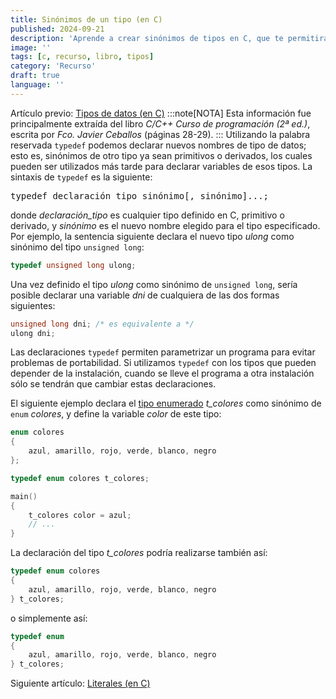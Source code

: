 ```yaml
---
title: Sinónimos de un tipo (en C)
published: 2024-09-21
description: 'Aprende a crear sinónimos de tipos en C, que te permitirán hacer tu código más legible y mantenible, especialmente cuando trabajes con estructuras.'
image: ''
tags: [c, recurso, libro, tipos]
category: 'Recurso'
draft: true 
language: ''
---
```

Artículo previo: [Tipos de datos (en C)](/grupo932/posts/data-types-in-c/)
:::note[NOTA]
Esta información fue principalmente extraída del libro *C/C++ Curso de programación (2ª ed.)*, escrita por *Fco. Javier Ceballos* (páginas 28-29).
:::
Utilizando la palabra reservada `typedef` podemos declarar nuevos nombres de tipo de datos; esto es, sinónimos de otro tipo ya sean primitivos o derivados, los cuales pueden ser utilizados más tarde para declarar variables de esos tipos. La sintaxis de `typedef` es la siguiente:
<pre>typedef declaración_tipo sinónimo[, sinónimo]...;</pre>
donde *declaración_tipo* es cualquier tipo definido en C, primitivo o derivado, y *sinónimo* es el nuevo nombre elegido para el tipo especificado.
Por ejemplo, la sentencia siguiente declara el nuevo tipo *ulong* como sinónimo del tipo `unsigned long`:
```c
typedef unsigned long ulong;
```
Una vez definido el tipo *ulong* como sinónimo de `unsigned long`, sería posible declarar una variable *dni* de cualquiera de las dos formas siguientes:
```c
unsigned long dni; /* es equivalente a */
ulong dni;
```
Las declaraciones `typedef` permiten parametrizar un programa para evitar problemas de portabilidad. Si utilizamos `typedef` con los tipos que pueden depender de la instalación, cuando se lleve el programa a otra instalación sólo se tendrán que cambiar estas declaraciones.

El siguiente ejemplo declara el [tipo enumerado](/grupo932/posts/data-types-in-c/#enum) *t_colores* como sinónimo de `enum` *colores*, y define la variable *color* de este tipo:
```c
enum colores
{
    azul, amarillo, rojo, verde, blanco, negro
};

typedef enum colores t_colores;

main()
{
    t_colores color = azul;
    // ...
}
```
La declaración del tipo *t_colores* podría realizarse también así:
```c
typedef enum colores
{
    azul, amarillo, rojo, verde, blanco, negro
} t_colores;
```
o simplemente así:
```c
typedef enum
{
    azul, amarillo, rojo, verde, blanco, negro
} t_colores;
```
Siguiente artículo: [Literales (en C)](/grupo932/posts/literals-in-c/)